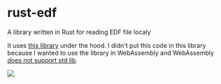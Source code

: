# rust-edf
A library written in Rust for reading EDF file localy

It uses [this library](https://github.com/mleprince/rust-edf-reader) under the hood. I didn't put this code in this library because I wanted to use the library in WebAssembly and WebAssembly [does not support std lib](https://rustwasm.github.io/docs/book/reference/add-wasm-support-to-crate.html#avoid-performing-io-directly).

[![](https://img.shields.io/crates/v/local-edf-reader.svg)](https://crates.io/crates/edf-reader)
